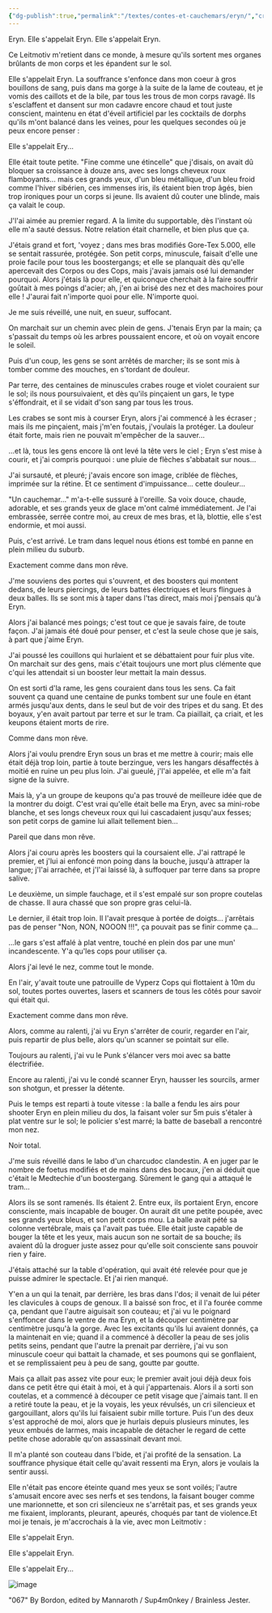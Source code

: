 ```yaml
---
{"dg-publish":true,"permalink":"/textes/contes-et-cauchemars/eryn/","created":"2024-12-16T13:46:39.223+01:00","updated":"2024-05-25T08:29:34.050+02:00"}
---
```



Eryn.
Elle s'appelait Eryn.
Elle s'appelait Eryn.

Ce Leitmotiv m'retient dans ce monde, à mesure qu'ils sortent mes organes brûlants de mon corps et les épandent sur le sol.

Elle s'appelait Eryn. La souffrance s'enfonce dans mon coeur à gros bouillons de sang, puis dans ma gorge à la suite de la lame de couteau, et je vomis des caillots et de la bile, par tous les trous de mon corps ravagé. Ils s'esclaffent et dansent sur mon cadavre encore chaud et tout juste conscient, maintenu en état d'éveil artificiel par les cocktails de dorphs qu'ils m'ont balancé dans les veines, pour les quelques secondes où je peux encore penser :

Elle s'appelait Ery... 

Elle était toute petite. "Fine comme une étincelle" que j'disais, on avait dû bloquer sa croissance à douze ans, avec ses longs cheveux roux flamboyants... mais ces grands yeux, d'un bleu métallique, d'un bleu froid comme l'hiver sibérien, ces immenses iris, ils étaient bien trop âgés, bien trop ironiques pour un corps si jeune. Ils avaient dû couter une blinde, mais ça valait le coup.

J'l'ai aimée au premier regard. A la limite du supportable, dès l'instant où elle m'a sauté dessus. Notre relation était charnelle, et bien plus que ça.

J'étais grand et fort, 'voyez ; dans mes bras modifiés Gore-Tex 5.000, elle se sentait rassurée, protégée. Son petit corps, minuscule, faisait d'elle une proie facile pour tous les boostergangs; et elle se planquait dès qu'elle apercevait des Corpos ou des Cops, mais j'avais jamais osé lui demander pourquoi. Alors j'étais là pour elle, et quiconque cherchait à la faire souffrir goûtait à mes poings d'acier; ah, j'en ai brisé des nez et des machoires pour elle ! J'aurai fait n'importe quoi pour elle. N'importe quoi.

Je me suis réveillé, une nuit, en sueur, suffocant.

On marchait sur un chemin avec plein de gens. J'tenais Eryn par la main; ça s'passait du temps où les arbres poussaient encore, et où on voyait encore le soleil.

Puis d'un coup, les gens se sont arrêtés de marcher; ils se sont mis à tomber comme des mouches, en s'tordant de douleur.

Par terre, des centaines de minuscules crabes rouge et violet couraient sur le sol; ils nous poursuivaient, et dès qu'ils pinçaient un gars, le type s'éffondrait, et il se vidait d'son sang par tous les trous.

Les crabes se sont mis à courser Eryn, alors j'ai commencé à les écraser ; mais ils me pinçaient, mais j'm'en foutais, j'voulais la protéger. La douleur était forte, mais rien ne pouvait m'empêcher de la sauver...

...et là, tous les gens encore là ont levé la tête vers le ciel ; Eryn s'est mise à courir, et j'ai compris pourquoi : une pluie de flèches s'abbatait sur nous...

J'ai sursauté, et pleuré; j'avais encore son image, criblée de flèches, imprimée sur la rétine. Et ce sentiment d'impuissance... cette douleur...

"Un cauchemar..." m'a-t-elle sussuré à l'oreille. Sa voix douce, chaude, adorable, et ses grands yeux de glace m'ont calmé immédiatement. Je l'ai embrassée, serrée contre moi, au creux de mes bras, et là, blottie, elle s'est endormie, et moi aussi.

Puis, c'est arrivé. Le tram dans lequel nous étions est tombé en panne en plein milieu du suburb.

Exactement comme dans mon rêve.

J'me souviens des portes qui s'ouvrent, et des boosters qui montent dedans, de leurs piercings, de leurs battes électriques et leurs flingues à deux balles. Ils se sont mis à taper dans l'tas direct, mais moi j'pensais qu'à Eryn.

Alors j'ai balancé mes poings; c'est tout ce que je savais faire, de toute façon. J'ai jamais été doué pour penser, et c'est la seule chose que je sais, à part que j'aime Eryn.

J'ai poussé les couillons qui hurlaient et se débattaient pour fuir plus vite. On marchait sur des gens, mais c'était toujours une mort plus clémente que c'qui les attendait si un booster leur mettait la main dessus.

On est sorti d'la rame, les gens couraient dans tous les sens. Ca fait souvent ça quand une centaine de punks tombent sur une foule en étant armés jusqu'aux dents, dans le seul but de voir des tripes et du sang. Et des boyaux, y'en avait partout par terre et sur le tram. Ca piaillait, ça criait, et les keupons étaient morts de rire.

Comme dans mon rêve.

Alors j'ai voulu prendre Eryn sous un bras et me mettre à courir; mais elle était déjà trop loin, partie à toute berzingue, vers les hangars désaffectés à moitié en ruine un peu plus loin. J'ai gueulé, j'l'ai appelée, et elle m'a fait signe de la suivre.

Mais là, y'a un groupe de keupons qu'a pas trouvé de meilleure idée que de la montrer du doigt. C'est vrai qu'elle était belle ma Eryn, avec sa mini-robe blanche, et ses longs cheveux roux qui lui cascadaient jusqu'aux fesses; son petit corps de gamine lui allait tellement bien...

Pareil que dans mon rêve.

Alors j'ai couru après les boosters qui la coursaient elle. J'ai rattrapé le premier, et j'lui ai enfoncé mon poing dans la bouche, jusqu'à attraper la langue; j'l'ai arrachée, et j'l'ai laissé là, à suffoquer par terre dans sa propre salive.

Le deuxième, un simple fauchage, et il s'est empalé sur son propre coutelas de chasse. Il aura chassé que son propre gras celui-là.

Le dernier, il était trop loin. Il l'avait presque à portée de doigts... j'arrêtais pas de penser "Non, NON, NOOON !!!", ça pouvait pas se finir comme ça...

...le gars s'est affalé à plat ventre, touché en plein dos par une mun' incandescente. Y'a qu'les cops pour utiliser ça.

Alors j'ai levé le nez, comme tout le monde.

En l'air, y'avait toute une patrouille de Vyperz Cops qui flottaient à 10m du sol, toutes portes ouvertes, lasers et scanners de tous les côtés pour savoir qui était qui.

Exactement comme dans mon rêve.

Alors, comme au ralenti, j'ai vu Eryn s'arrêter de courir, regarder en l'air, puis repartir de plus belle, alors qu'un scanner se pointait sur elle.

Toujours au ralenti, j'ai vu le Punk s'élancer vers moi avec sa batte électrifiée.

Encore au ralenti, j'ai vu le condé scanner Eryn, hausser les sourcils, armer son shotgun, et presser la détente.

Puis le temps est reparti à toute vitesse : la balle a fendu les airs pour shooter Eryn en plein milieu du dos, la faisant voler sur 5m puis s'étaler à plat ventre sur le sol; le policier s'est marré; la batte de baseball a rencontré mon nez.

Noir total.

J'me suis réveillé dans le labo d'un charcudoc clandestin. A en juger par le nombre de foetus modifiés et de mains dans des bocaux, j'en ai déduit que c'était le Medtechie d'un boostergang. Sûrement le gang qui a attaqué le tram...

Alors ils se sont ramenés. Ils étaient 2. Entre eux, ils portaient Eryn, encore consciente, mais incapable de bouger. On aurait dit une petite poupée, avec ses grands yeux bleus, et son petit corps mou. La balle avait pété sa colonne vertébrale, mais ça l'avait pas tuée. Elle était juste capable de bouger la tête et les yeux, mais aucun son ne sortait de sa bouche; ils avaient dû la droguer juste assez pour qu'elle soit consciente sans pouvoir rien y faire.

J'étais attaché sur la table d'opération, qui avait été relevée pour que je puisse admirer le spectacle. Et j'ai rien manqué.

Y'en a un qui la tenait, par derrière, les bras dans l'dos; il venait de lui péter les clavicules à coups de genoux. Il a baissé son froc, et il l'a fourée comme ça, pendant que l'autre aiguisait son couteau; et j'ai vu le poignard s'enffoncer dans le ventre de ma Eryn, et la découper centimètre par centimètre jusqu'à la gorge. Avec les excitants qu'ils lui avaient donnés, ça la maintenait en vie; quand il a commencé à décoller la peau de ses jolis petits seins, pendant que l'autre la prenait par derrière, j'ai vu son minuscule coeur qui battait la chamade, et ses poumons qui se gonflaient, et se remplissaient peu à peu de sang, goutte par goutte.

Mais ça allait pas assez vite pour eux; le premier avait joui déjà deux fois dans ce petit être qui était à moi, et à qui j'appartenais. Alors il a sorti son coutelas, et a commencé à découper ce petit visage que j'aimais tant. Il en a retiré toute la peau, et je la voyais, les yeux révulsés, un cri silencieux et gargouillant, alors qu'ils lui faisaient subir mille torture. Puis l'un des deux s'est approché de moi, alors que je hurlais depuis plusieurs minutes, les yeux embués de larmes, mais incapable de détacher le regard de cette petite chose adorable qu'on assassinait devant moi.

Il m'a planté son couteau dans l'bide, et j'ai profité de la sensation. La souffrance physique était celle qu'avait ressenti ma Eryn, alors je voulais la sentir aussi.

Elle n'était pas encore éteinte quand mes yeux se sont voilés; l'autre s'amusait encore avec ses nerfs et ses tendons, la faisant bouger comme une marionnette, et son cri silencieux ne s'arrêtait pas, et ses grands yeux me fixaient, implorants, pleurant, apeurés, choqués par tant de violence.Et moi je tenais, je m'accrochais à la vie, avec mon Leitmotiv :

Elle s'appelait Eryn.

Elle s'appelait Eryn.

Elle s'appelait Ery... 

![image](https://scontent-cdg4-1.xx.fbcdn.net/v/t1.18169-9/1012795_10201290522366303_1237684285_n.jpg?_nc_cat=106&ccb=1-7&_nc_sid=abc084&_nc_ohc=F06T1HWPqKYAX9uto22&_nc_ht=scontent-cdg4-1.xx&oh=00_AfDwe7FNny3_jK7q34d3kRiSI0MsxOeHr1kvwkklZgKjhQ&oe=6466056B)

"067" By Bordon, edited by Mannaroth / Sup4m0nkey / Brainless Jester.